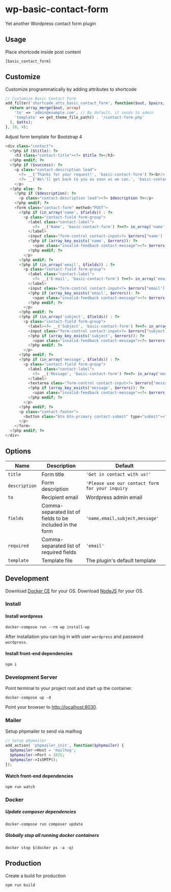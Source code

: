 # wp-basic-contact-form

Yet another Wordpress contact form plugin

## Usage

Place shortcode inside post content

```
[basic_contact_form]
```

## Customize

Customize programmatically by adding attributes to shortcode

```php
// Customize Basic Contact Form
add_filter('shortcode_atts_basic_contact_form', function($out, $pairs, $atts, $shortcode) {
  return array_merge($out, array(
    'to' => 'admin@example.com', // By default, it sends to admin
    'template' => get_theme_file_path() . '/contact-form.php'
  ), $atts);
}, 10, 4);
```


Adjust form template for Bootstrap 4

```php
<div class="contact">
  <?php if ($title): ?>
    <h3 class="contact-title"><?= $title ?></h3>
  <?php endif; ?>
  <?php if ($success): ?>
    <p class="contact-description lead">
      <?= __('Thanks for your request!', 'basic-contact-form') ?><br/>
      <?= __('We\'ll get back to you as soon as we can.', 'basic-contact-form') ?>
    </p>
  <?php else: ?>
    <?php if ($description): ?>
      <p class="contact-description lead"><?= $description ?></p>
    <?php endif; ?>
    <form class="contact-form" method="POST">
      <?php if (in_array('name', $fields)) : ?>
        <p class="contact-field form-group">
          <label class="contact-label">
            <?= __('Name', 'basic-contact-form') ?><?= in_array('name', $required) ? '*' : ''; ?>
          </label>
          <input class="form-control contact-input<?= $errors['name'] ? ' is-invalid' : '' ?>" placeholder="<?= __('Please enter your name', 'basic-contact-form') ?>" type="text" name="name" size="50" maxlength="80" value="<?= $data['name'] ?>" />
          <?php if (array_key_exists('name', $errors)): ?>
            <span class="invalid-feedback contact-message"><?= $errors['name'] ?></span>
          <?php endif; ?>
        </p>
      <?php endif; ?>
      <?php if (in_array('email', $fields)) : ?>
        <p class="contact-field form-group">
          <label class="contact-label">
            <?= __('E-mail', 'basic-contact-form') ?><?= in_array('email', $required) ? '*' : ''; ?>
          </label>
          <input class="form-control contact-input<?= $errors['email'] ? ' is-invalid' : '' ?>" placeholder="<?= __('Please enter your e-mail address', 'basic-contact-form') ?>" type="text" name="email" size="50" maxlength="80" value="<?= $data['email'] ?>" />
          <?php if (array_key_exists('email', $errors)): ?>
            <span class="invalid-feedback contact-message"><?= $errors['email'] ?></span>
          <?php endif; ?>
        </p>
      <?php endif; ?>
      <?php if (in_array('subject', $fields)) : ?>
        <p class="contact-field form-group">
          <label><?= __('Subject', 'basic-contact-form') ?><?= in_array('subject', $required) ? '*' : ''; ?></label>
          <input class="form-control contact-input<?= $errors['subject'] ? ' is-invalid' : '' ?>" placeholder="<?= __('Please enter a subject', 'basic-contact-form') ?>" type="text" name="subject" size="50" maxlength="256" value="<?= $data['subject'] ?>" />
          <?php if (array_key_exists('subject', $errors)): ?>
            <span class="invalid-feedback contact-message"><?= $errors['subject'] ?></span>
          <?php endif; ?>
        </p>
      <?php endif; ?>
      <?php if (in_array('message', $fields)) : ?>
        <p class="contact-field form-group">
          <label class="contact-label">
            <?= __('Message', 'basic-contact-form') ?><?= in_array('message', $required) ? '*' : ''; ?>
          </label>
          <textarea class="form-control contact-input<?= $errors['message'] ? ' is-invalid' : '' ?>" placeholder="<?= __('Please describe what your inquiry is about', 'basic-contact-form') ?>" name="message" size="50" rows="8"><?= $data['message'] ?></textarea>
          <?php if (array_key_exists('message', $errors)): ?>
            <span class="invalid-feedback contact-message"><?= $errors['message'] ?></span>
          <?php endif; ?>
        </p>
      <?php endif; ?>
      <p class="contact-footer">
        <button class="btn btn-primary contact-submit" type="submit"><?= __('Send', 'basic-contact-form'); ?></button>
      </p>
    </form>
  <?php endif; ?>
</div>
```


## Options

| Name            | Description           | Default     |
| --------------- | --------------------- | ----------- |
| `title`         | Form title            | `'Get in contact with us!'`
| `description`   | Form description      | `'Please use our contact form for your inquiry`
| `to`            | Recipient email       | Wordpress admin email
| `fields`        | Comma-separated list of fields to be included in the form | `'name,email,subject,message'`
| `required`      | Comma-separated list of required fields   | `'email'` |
| `template`      | Template file         | The plugin's default template |



## Development

Download [Docker CE](https://www.docker.com/get-docker) for your OS.
Download [NodeJS](https://nodejs.org) for your OS.

### Install

#### Install wordpress

```cli
docker-compose run --rm wp install-wp
```

After installation you can log in with user `wordpress` and password `wordpress`.

#### Install front-end dependencies

```cli
npm i
```

### Development Server

Point terminal to your project root and start up the container.

```cli
docker-compose up -d
```

Point your browser to [http://localhost:8030](http://localhost:8030).

### Mailer

Setup phpmailer to send via mailhog

```php
// Setup phpmailer
add_action( 'phpmailer_init', function($phpmailer) {
  $phpmailer->Host = 'mailhog';
  $phpmailer->Port = 1025;
  $phpmailer->IsSMTP();
});
```

#### Watch front-end dependencies

```cli
npm run watch
```

### Docker

##### Update composer dependencies

```cli
docker-compose run composer update
```

##### Globally stop all running docker containers

```cli
docker stop $(docker ps -a -q)
```

## Production

Create a build for production

```cli
npm run build
```
